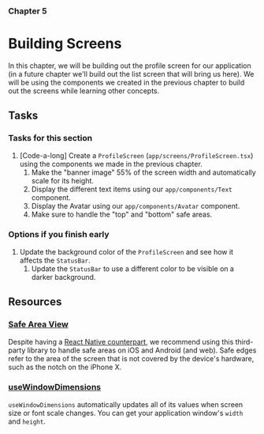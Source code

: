 ### Chapter 5

# Building Screens

In this chapter, we will be building out the profile screen for our application (in a future chapter we'll build out the list screen that will bring us here). We will be using the components we created in the previous chapter to build out the screens while learning other concepts.

## Tasks

### Tasks for this section

1. [Code-a-long] Create a `ProfileScreen` (`app/screens/ProfileScreen.tsx`) using the components we made in the previous
   chapter.
   1. Make the "banner image" 55% of the screen width and automatically scale for its height.
   2. Display the different text items using our `app/components/Text` component.
   3. Display the Avatar using our `app/components/Avatar` component.
   4. Make sure to handle the "top" and "bottom" safe areas.

### Options if you finish early

1. Update the background color of the `ProfileScreen` and see how it affects the `StatusBar`.
   1. Update the `StatusBar` to use a different color to be visible on a darker background.

## Resources

### [Safe Area View](https://github.com/th3rdwave/react-native-safe-area-context)

Despite having a [React Native counterpart](https://reactnative.dev/docs/safeareaview), we recommend using this third-party library to handle safe areas on iOS and Android (and web). Safe edges refer to the area of the screen that is not covered by the device's hardware, such as the notch on the iPhone X.

### [useWindowDimensions](https://reactnative.dev/docs/usewindowdimensions)

`useWindowDimensions` automatically updates all of its values when screen size or font scale changes. You can get your application window's `width` and `height`.

